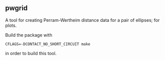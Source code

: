 pwgrid
------

A tool for creating Perram-Wertheim distance data for a pair of
ellipses; for plots.

Build the package with

    CFLAGS=-DCONTACT_NO_SHORT_CIRCUIT make

in order to build this tool.